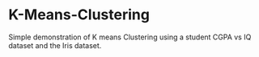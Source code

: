 # K-Means-Clustering
Simple demonstration of K means Clustering using a student CGPA vs IQ dataset and the Iris dataset.
